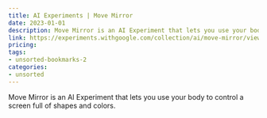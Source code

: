 ```yaml
---
title: AI Experiments | Move Mirror
date: 2023-01-01
description: Move Mirror is an AI Experiment that lets you use your body to control a screen full of shapes and colors.
link: https://experiments.withgoogle.com/collection/ai/move-mirror/view/mirror
pricing: 
tags: 
- unsorted-bookmarks-2 
categories: 
- unsorted 
---
```


Move Mirror is an AI Experiment that lets you use your body to control a screen full of shapes and colors.